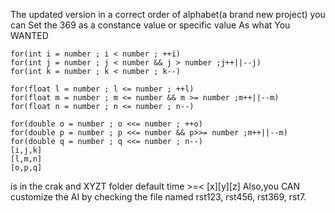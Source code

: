 The updated version in a correct order of alphabet(a brand new project)
you can Set the 
369 as a constance value or specific value As what You WANTED
    
    for(int i = number ; i < number ; ++i)
    for(int j = number ; j < number && j > number ;j++||--j)
    for(int k = number ; k < number ; k--)

    for(float l = number ; l <= number ; ++l)
    for(float m = number ; m <= number && m >= number ;m++||--m)
    for(float n = number ; n <= number ; n--)

    for(double o = number ; o <<= number ; ++o)
    for(double p = number ; p <<= number && p>>= number ;m++||--m)
    for(double q = number ; q <<= number ; n--)
    [i,j,k]
    [l,m,n]
    [o,p,q]
 is in the crak and XYZT folder
default time >=< [x][y][z]
Also,you CAN customize the AI by checking the file named rst123, rst456, rst369, rst7.
      
